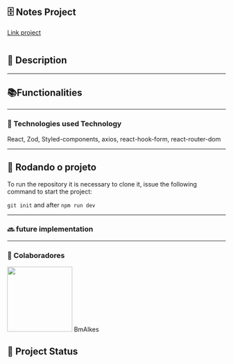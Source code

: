 <h2>🗄️ Notes Project</h2>

<p><a href="https://home-challenge-frontend-ft4t.vercel.app">Link project</a></p>

<img src=""/>

<h2>📝 Description</h2>
<p></p>

<hr/>

<h2>📚Functionalities</h2>
<p></p>
  <p> </p>
  <hr/>
<h3>🔧
Technologies used
Technology</h3>

<p>React, Zod, Styled-components, axios, react-hook-form, react-router-dom </p>

<hr/>
<h2>🚀 Rodando o projeto</h2>
<p>To run the repository it is necessary to clone it, issue the following command to start the project: </p>

`git init`
and after
`npm run dev`

<hr/>
  
<h3>🔜 future implementation</h3>

  <hr/>
<h3>  
🤝 Colaboradores</h3>
  
<img src="https://www.github.com/BmAlkes.png" width="150px"/>
BmAlkes
<h2>🎯 Project Status</h2>

